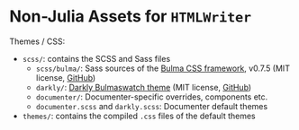 # Non-Julia Assets for `HTMLWriter`

Themes / CSS:

* `scss/`: contains the SCSS and Sass files
  * `scss/bulma/`: Sass sources of the [Bulma CSS framework](https://bulma.io/), v0.7.5
    (MIT license, [GitHub](https://github.com/jgthms/bulma))
  * `darkly/`: [Darkly Bulmaswatch theme](https://jenil.github.io/bulmaswatch/darkly/) (MIT license, [GitHub](https://github.com/jenil/bulmaswatch/))
  * `documenter/`: Documenter-specific overrides, components etc.
  * `documenter.scss` and `darkly.scss`: Documenter default themes
* `themes/`: contains the compiled `.css` files of the default themes
